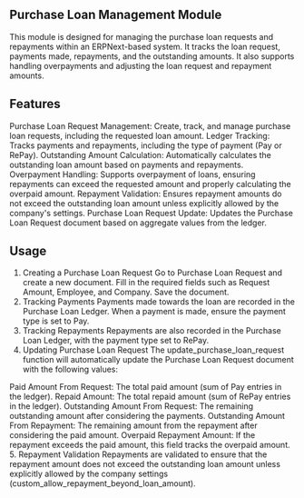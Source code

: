 ## Purchase Loan Management Module
This module is designed for managing the purchase loan requests and repayments within an ERPNext-based system. It tracks the loan request, payments made, repayments, and the outstanding amounts. It also supports handling overpayments and adjusting the loan request and repayment amounts.

## Features
Purchase Loan Request Management: Create, track, and manage purchase loan requests, including the requested loan amount.
Ledger Tracking: Tracks payments and repayments, including the type of payment (Pay or RePay).
Outstanding Amount Calculation: Automatically calculates the outstanding loan amount based on payments and repayments.
Overpayment Handling: Supports overpayment of loans, ensuring repayments can exceed the requested amount and properly calculating the overpaid amount.
Repayment Validation: Ensures repayment amounts do not exceed the outstanding loan amount unless explicitly allowed by the company's settings.
Purchase Loan Request Update: Updates the Purchase Loan Request document based on aggregate values from the ledger.


## Usage
1. Creating a Purchase Loan Request
Go to Purchase Loan Request and create a new document.
Fill in the required fields such as Request Amount, Employee, and Company.
Save the document.
2. Tracking Payments
Payments made towards the loan are recorded in the Purchase Loan Ledger.
When a payment is made, ensure the payment type is set to Pay.
3. Tracking Repayments
Repayments are also recorded in the Purchase Loan Ledger, with the payment type set to RePay.
4. Updating Purchase Loan Request
The update_purchase_loan_request function will automatically update the Purchase Loan Request document with the following values:

Paid Amount From Request: The total paid amount (sum of Pay entries in the ledger).
Repaid Amount: The total repaid amount (sum of RePay entries in the ledger).
Outstanding Amount From Request: The remaining outstanding amount after considering the payments.
Outstanding Amount From Repayment: The remaining amount from the repayment after considering the paid amount.
Overpaid Repayment Amount: If the repayment exceeds the paid amount, this field tracks the overpaid amount.
5. Repayment Validation
Repayments are validated to ensure that the repayment amount does not exceed the outstanding loan amount unless explicitly allowed by the company settings (custom_allow_repayment_beyond_loan_amount).

